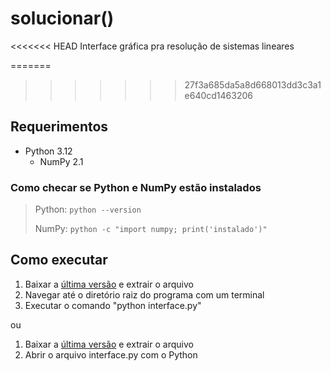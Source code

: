# solucionar()

<<<<<<< HEAD
Interface gráfica pra resolução de sistemas lineares

=======
>>>>>>> 27f3a685da5a8d668013dd3c3a1e640cd1463206
## Requerimentos

- Python 3.12
  - NumPy 2.1

### Como checar se Python e NumPy estão instalados

> Python: `python --version`
>
> NumPy:  `python -c "import numpy; print('instalado')"`

## Como executar

1. Baixar a [última versão](https://github.com/lauraonline/solucionar/releases) e extrair o arquivo
2. Navegar até o diretório raiz do programa com um terminal
3. Executar o comando "python interface.py"

ou

1. Baixar a [última versão](https://github.com/lauraonline/solucionar/releases) e extrair o arquivo
2. Abrir o arquivo interface.py com o Python
